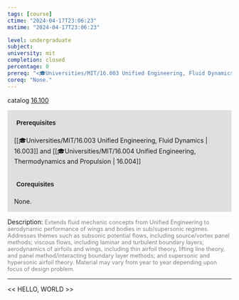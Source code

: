 ```yaml
---
tags: [course]
ctime: "2024-04-17T23:06:23"
mstime: "2024-04-17T23:06:23"

level: undergraduate
subject: 
university: mit
completion: closed
percentage: 0
prereq: "<🎓Universities/MIT/16.003 Unified Engineering, Fluid Dynamics> and <🎓Universities/MIT/16.004 Unified Engineering, Thermodynamics and Propulsion>"
coreq: "None."
---
```


catalog [16.100](http://student.mit.edu/catalog/m16a.html#16.100)

<span style="display: block; padding: 15px; background-color: rgb(100, 100, 100, 0.2);"><font id="m_prereq1399_0" style="display: block; font-family: Arial, sans-serif; font-weight: bold; padding: 5px">Prerequisites</font><br><span id="prereq1399_0">[[🎓Universities/MIT/16.003 Unified Engineering, Fluid Dynamics | 16.003]] and [[🎓Universities/MIT/16.004 Unified Engineering, Thermodynamics and Propulsion | 16.004]]</span></span>
<span style="display: block; padding: 15px; background-color: rgb(100, 100, 100, 0.2);"><font id="m_coreq1399_0" style="display: block; font-family: Arial, sans-serif; font-weight: bold; padding: 5px">Corequisites</font><br><span id="coreq1399_0">None.</span></span>

<font style="">Description:</font>
<font style="color: grey; font-size: 0.8rem;">Extends fluid mechanic concepts from Unified Engineering to aerodynamic performance of wings and bodies in sub/supersonic regimes. Addresses themes such as subsonic potential flows, including source/vortex panel methods; viscous flows, including laminar and turbulent boundary layers; aerodynamics of airfoils and wings, including thin airfoil theory, lifting line theory, and panel method/interacting boundary layer methods; and supersonic and hypersonic airfoil theory. Material may vary from year to year depending upon focus of design problem.</font>



---

<< HELLO, WORLD >>
